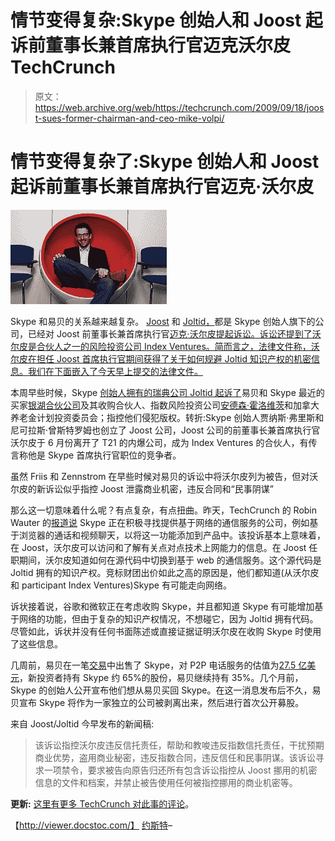 # 情节变得复杂:Skype 创始人和 Joost 起诉前董事长兼首席执行官迈克沃尔皮 TechCrunch

> 原文：<https://web.archive.org/web/https://techcrunch.com/2009/09/18/joost-sues-former-chairman-and-ceo-mike-volpi/>

# 情节变得复杂了:Skype 创始人和 Joost 起诉前董事长兼首席执行官迈克·沃尔皮

![](img/a5fcbd33094a111e6659e6a073fe63e8.png)

Skype 和易贝的关系越来越复杂。 [Joost](https://web.archive.org/web/20230213032846/http://www.joost.com/) 和 [Joltid，](https://web.archive.org/web/20230213032846/http://joltid.com/)都是 Skype 创始人旗下的公司，已经对 Joost 前董事长兼首席执行官[迈克·沃尔皮提起诉讼。诉讼还提到了沃尔皮是合伙人之一的风险投资公司 Index Ventures。简而言之，法律文件称，沃尔皮在担任 Joost 首席执行官期间获得了关于如何规避 Joltid 知识产权的机密信息。我们在下面嵌入了今天早上提交的法律文件。](https://web.archive.org/web/20230213032846/http://www.crunchbase.com/person/mike-volpi)

本周早些时候，Skype [创始人拥有的瑞典公司 Joltid 起诉了](https://web.archive.org/web/20230213032846/http://www.nytimes.com/2009/09/17/technology/companies/17skype.html?_r=1)易贝和 Skype 最近的买家[银湖合伙公司](https://web.archive.org/web/20230213032846/http://www.crunchbase.com/financial-organization/silver-lake-partners)及其收购合伙人、指数风险投资公司[安德森·霍洛维茨](https://web.archive.org/web/20230213032846/http://www.crunchbase.com/financial-organization/andreessen-horowitz)和加拿大养老金计划投资委员会；指控他们侵犯版权。转折:Skype 创始人贾纳斯·弗里斯和尼可拉斯·曾斯特罗姆也创立了 Joost 公司，Joost 公司的前董事长兼首席执行官沃尔皮于 6 月份离开了 T21 的内爆公司，成为 Index Ventures 的合伙人，有传言称他是 Skype 首席执行官职位的竞争者。

虽然 Friis 和 Zennstrom 在早些时候对易贝的诉讼中将沃尔皮列为被告，但对沃尔皮的新诉讼似乎指控 Joost 泄露商业机密，违反合同和“民事阴谋”

那么这一切意味着什么呢？有点复杂，有点扭曲。昨天，TechCrunch 的 Robin Wauter 的[报道说](https://web.archive.org/web/20230213032846/https://techcrunch.com/2009/09/17/skype-sniffing-around-web-chat-startups/) Skype 正在积极寻找提供基于网络的通信服务的公司，例如基于浏览器的通话和视频聊天，以将这一功能添加到产品中。该投诉基本上意味着，在 Joost，沃尔皮可以访问和了解有关点对点技术上网能力的信息。在 Joost 任职期间，沃尔皮知道如何在源代码中切换到基于 web 的通信服务。这个源代码是 Joltid 拥有的知识产权。竞标财团出价如此之高的原因是，他们都知道(从沃尔皮和 participant Index Ventures)Skype 有可能走向网络。

诉状接着说，谷歌和微软正在考虑收购 Skype，并且都知道 Skype 有可能增加基于网络的功能，但由于复杂的知识产权情况，不想碰它，因为 Joltid 拥有代码。尽管如此，诉状并没有任何书面陈述或直接证据证明沃尔皮在收购 Skype 时使用了这些信息。

几周前，易贝在一笔[交易](https://web.archive.org/web/20230213032846/https://techcrunch.com/2009/08/28/investor-group-makes-play-for-skype/)中出售了 Skype，对 P2P 电话服务的估值为[27.5 亿美元](https://web.archive.org/web/20230213032846/https://techcrunch.com/2009/09/01/confirmed-ebay-sells-skype/)，新投资者持有 Skype 约 65%的股份，易贝继续持有 35%。几个月前，Skype 的创始人公开宣布他们想从易贝买回 Skype。在这一消息发布后不久，易贝宣布 Skype 将作为一家独立的公司被剥离出来，然后进行首次公开募股。

来自 Joost/Joltid 今早发布的新闻稿:

> 该诉讼指控沃尔皮违反信托责任，帮助和教唆违反指数信托责任，干扰预期商业优势，盗用商业秘密，违反指数合同，违反信任和民事阴谋。该诉讼寻求一项禁令，要求被告向原告归还所有包含诉讼指控从 Joost 挪用的机密信息的文件和档案，并禁止被告使用任何被指控挪用的商业机密等。

**更新:** [这里有更多 TechCrunch 对此事的评论](https://web.archive.org/web/20230213032846/https://techcrunch.com/2009/09/18/new-lawsuit-brings-clarity-to-skypes-ip-problem/)。

【http://viewer.docstoc.com/】
[约斯特](https://web.archive.org/web/20230213032846/http://www.docstoc.com/docs/11517805/Joost)–